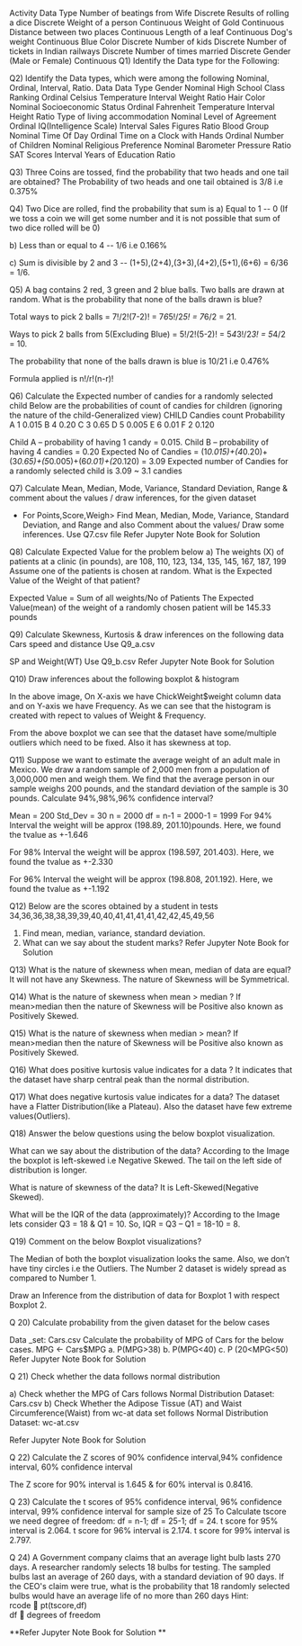 Activity	Data Type
Number of beatings from Wife	Discrete
Results of rolling a dice	Discrete
Weight of a person	Continuous
Weight of Gold	Continuous
Distance between two places	Continuous
Length of a leaf	Continuous
Dog's weight	Continuous
Blue Color	Discrete
Number of kids	Discrete
Number of tickets in Indian railways	Discrete
Number of times married	Discrete
Gender (Male or Female)	Continuous
Q1) Identify the Data type for the Following:

Q2) Identify the Data types, which were among the following
Nominal, Ordinal, Interval, Ratio.
Data	Data Type
Gender	Nominal
High School Class Ranking	Ordinal
Celsius Temperature	Interval
Weight	Ratio
Hair Color	Nominal
Socioeconomic Status	Ordinal
Fahrenheit Temperature	Interval
Height	Ratio
Type of living accommodation	Nominal
Level of Agreement	Ordinal
IQ(Intelligence Scale)	Interval
Sales Figures	Ratio
Blood Group	Nominal
Time Of Day	Ordinal
Time on a Clock with Hands	Ordinal
Number of Children	Nominal
Religious Preference	Nominal
Barometer Pressure	Ratio
SAT Scores	Interval
Years of Education	Ratio


Q3) Three Coins are tossed, find the probability that two heads and one tail are obtained?
The Probability of two heads and one tail obtained is 3/8 i.e 0.375%

Q4)  Two Dice are rolled, find the probability that sum is
a)	Equal to 1  --  0 (If we toss a coin we will get some number and it is not possible that sum of two dice rolled will be 0)

b)	Less than or equal to 4 -- 1/6 i.e 0.166%


c)	Sum is divisible by 2 and  3  -- (1+5),(2+4),(3+3),(4+2),(5+1),(6+6) = 6/36 = 1/6.





Q5)  A bag contains 2 red, 3 green and 2 blue balls. Two balls are drawn at random. What is the probability that none of the balls drawn is blue?

Total ways to pick 2 balls = 7!/2!(7-2)!  = 7*6*5!/2*5! = 7*6/2 = 21.

Ways to pick 2 balls from 5(Excluding Blue) = 5!/2!(5-2)! = 5*4*3!/2*3! = 5*4/2 = 10.

The probability that none of the balls drawn is blue is 10/21 i.e 0.476%

Formula applied is n!/r!(n-r)!




Q6) Calculate the Expected number of candies for a randomly selected child 
Below are the probabilities of count of candies for children (ignoring the nature of the child-Generalized view)
CHILD	Candies count	Probability
A	1	0.015
B	4	0.20
C	3	0.65
D	5	0.005
E	6	0.01
F	2	0.120

Child A – probability of having 1 candy = 0.015.
Child B – probability of having 4 candies = 0.20
Expected No of Candies = (1*0.015)+(4*0.20)+(3*0.65)+(5*0.005)+(6*0.01)+(2*0.120) = 3.09
Expected number of Candies for a randomly selected child is 3.09 ~ 3.1 candies



Q7) Calculate Mean, Median, Mode, Variance, Standard Deviation, Range &     comment about the values / draw inferences, for the given dataset
-	For Points,Score,Weigh>
Find Mean, Median, Mode, Variance, Standard Deviation, and Range and also Comment about the values/ Draw some inferences.
Use Q7.csv file 
Refer Jupyter Note Book for Solution

Q8) Calculate Expected Value for the problem below
a)	The weights (X) of patients at a clinic (in pounds), are
108, 110, 123, 134, 135, 145, 167, 187, 199
Assume one of the patients is chosen at random. What is the Expected Value of the Weight of that patient?

Expected Value = Sum of all weights/No of Patients
The Expected Value(mean) of the weight of a randomly chosen patient will be 145.33 pounds

Q9) Calculate Skewness, Kurtosis & draw inferences on the following data
      Cars speed and distance 
Use Q9_a.csv

SP and Weight(WT)
Use Q9_b.csv
Refer Jupyter Note Book for Solution


Q10) Draw inferences about the following boxplot & histogram

 
In the above image, On X-axis we have ChickWeight$weight column data and on Y-axis we have Frequency. As we can see that the histogram is created with repect to values of Weight & Frequency.
 
From the above boxplot we can see that the dataset have some/multiple outliers which need to be fixed. Also it has skewness at top.

Q11)  Suppose we want to estimate the average weight of an adult male in    Mexico. We draw a random sample of 2,000 men from a population of 3,000,000 men and weigh them. We find that the average person in our sample weighs 200 pounds, and the standard deviation of the sample is 30 pounds. Calculate 94%,98%,96% confidence interval?

Mean = 200
Std_Dev = 30
n = 2000
df = n-1 = 2000-1 = 1999
For 94% Interval the weight will be approx (198.89, 201.10)pounds. Here, we found the tvalue as +-1.646

For 98% Interval the weight will be approx (198.597, 201.403). Here, we found the tvalue as +-2.330

For 96% Interval the weight will be approx (198.808, 201.192). Here, we found the tvalue as +-1.192




Q12)  Below are the scores obtained by a student in tests 
34,36,36,38,38,39,39,40,40,41,41,41,41,42,42,45,49,56
1)	Find mean, median, variance, standard deviation.
2)	What can we say about the student marks? 
Refer Jupyter Note Book for Solution

Q13) What is the nature of skewness when mean, median of data are equal?
It will not have any Skewness. The nature of Skewness will be Symmetrical.

Q14) What is the nature of skewness when mean > median ?
If mean>median then the nature of Skewness will be Positive also known as Positively Skewed.

Q15) What is the nature of skewness when median > mean?
If mean>median then the nature of Skewness will be Positive also known as Positively Skewed.

Q16) What does positive kurtosis value indicates for a data ?
It indicates that the dataset have sharp central peak than the normal distribution.

Q17) What does negative kurtosis value indicates for a data?
The dataset have a Flatter Distribution(like a Plateau). Also the dataset have few extreme values(Outliers).

Q18) Answer the below questions using the below boxplot visualization.
 
What can we say about the distribution of the data?
According to the Image the boxplot is left-skewed i.e Negative Skewed. The tail on the left side of distribution is longer. 

What is nature of skewness of the data?
It is Left-Skewed(Negative Skewed).

What will be the IQR of the data (approximately)? 
According to the Image lets consider Q3 = 18 & Q1 = 10. So,
IQR = Q3 – Q1 = 18-10 = 8.


Q19) Comment on the below Boxplot visualizations? 
 
The Median of both the boxplot visualization looks the same. Also, we don’t have tiny circles i.e the Outliers. The Number 2 dataset is widely spread as compared to Number 1.

Draw an Inference from the distribution of data for Boxplot 1 with respect Boxplot 2.

Q 20) Calculate probability from the given dataset for the below cases

Data _set: Cars.csv
Calculate the probability of MPG  of Cars for the below cases.
       MPG <- Cars$MPG
a.	P(MPG>38)
b.	P(MPG<40)
c.	P (20<MPG<50)
Refer Jupyter Note Book for Solution



Q 21) Check whether the data follows normal distribution

a)	Check whether the MPG of Cars follows Normal Distribution 
        Dataset: Cars.csv
b)	Check Whether the Adipose Tissue (AT) and Waist Circumference(Waist)  from wc-at data set  follows Normal Distribution 
Dataset: wc-at.csv

Refer Jupyter Note Book for Solution

Q 22) Calculate the Z scores of  90% confidence interval,94% confidence interval, 60% confidence interval 

The Z score for 90% interval is 1.645 & for 60% interval is 0.8416.

           
 Q 23) Calculate the t scores of 95% confidence interval, 96% confidence interval, 99% confidence interval for sample size of 25
To Calculate tscore we need degree of freedom:
df = n-1; df = 25-1; df = 24.
t score for 95% interval is 2.064.
t score for 96% interval is 2.174.
t score for 99% interval is 2.797.


 


 Q 24)   A Government  company claims that an average light bulb lasts 270 days. A researcher randomly selects 18 bulbs for testing. The sampled bulbs last an average of 260 days, with a standard deviation of 90 days. If the CEO's claim were true, what is the probability that 18 randomly selected bulbs would have an average life of no more than 260 days
Hint:  
   rcode   pt(tscore,df)  
 df  degrees of freedom

**Refer Jupyter Note Book for Solution	**

         
